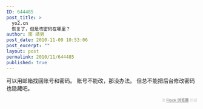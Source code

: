 ```yaml
---
ID: 644485
post_title: >
  yo2.cn
  恢复了，但是改密码在哪里？
author: 南 靖男
post_date: 2010-11-09 10:53:06
post_excerpt: ""
layout: post
permalink: 2010/11/644485
published: true
---
```

可以用邮箱找回账号和密码。
账号不能改，那没办法。
但总不能把后台修改密码也隐藏吧。
  <div class="flockcredit" style="text-align: right; color: #CCC; font-size: x-small;">用 <a href="http://www.flock.com/blogged-with-flock" style="color: #999; font-weight: bold;" target="_new" title="Flock 浏览器">Flock 浏览器</a> 创建</div>